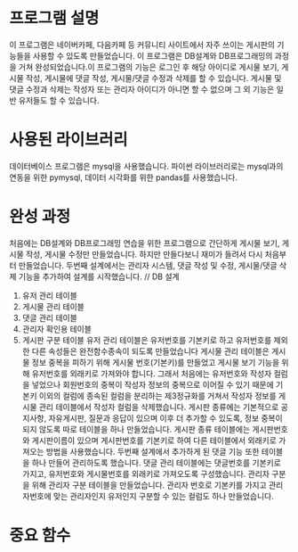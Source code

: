 # 프로그램 설명
이 프로그램은 네이버카페, 다음카페 등 커뮤니티 사이트에서 자주 쓰이는 게시판의 기능들을 사용할 수 있도록 만들었습니다. 이 프로그램은 DB설계와 DB프로그래밍의 과정을 거쳐 완성되었습니다.이 프로그램의 기능은 로그인 후 해당 아이디로 게시물 보기, 게시물 작성, 게시물에 댓글 작성, 게시물/댓글 수정과 삭제를 할 수 있습니다. 게시물 및 댓글 수정과 삭제는 작성자 또는 관리자 아이디가 아니면 할 수 없으며 그 외 기능은 일반 유저들도 할 수 있습니다. 
# 사용된 라이브러리
데이터베이스 프로그램은 mysql을 사용했습니다. 파이썬 라이브러리로는 mysql과의 연동을 위한 pymysql, 데이터 시각화를 위한 pandas를 사용했습니다. 
# 완성 과정
처음에는 DB설계와 DB프로그래밍 연습을 위한 프로그램으로 간단하게 게시물 보기, 게시물 작성, 게시물 수정만 만들었습니다. 하지만 만들다보니 재미가 들려서 다시 처음부터 만들었습니다. 두번째 설계에서는 관리자 시스템, 댓글 작성 및 수정, 게시물/댓글 삭제 기능을 추가하여 설계를 시작했습니다. 
// DB 설계 
  1. 유저 관리 테이블
  2. 게시물 관리 테이블
  3. 댓글 관리 테이블
  4. 관리자 확인용 테이블
  5. 게시판 구분 테이블
유저 관리 테이블은 유저번호를 기본키로 하고 유저번호를 제외한 다른 속성들은 완전함수종속이 되도록 만들었습니다
게시물 관리 테이블은 게시물 정보 중복을 피하기 위해 게시물 번호(기본키)를 만들었고 게시물 보기 기능을 위해 유저번호를 외래키로 가져와야 합니다. 그래서 처음에는 유저번호와 작성자 컬럼을 넣었으나 회원번호의 중복이 작성자 정보의 중복으로 이어질 수 있기 때문에 기본키 이외의 컬럼에 종속된 컬럼을 분리하는 제3정규화를 거쳐서 작성자 정보를 게시물 관리 테이블에서 작성자 컬럼을 삭제했습니다. 
게시판 종류에는 기본적으로 공지사항, 자유게시판, 질문과 응답이 있으며 이후 더 추가할 수 있도록, 정보 중복이 되지 않도록 따로 테이블을 하나 만들었습니다. 게시판 종류 테이블에는 게시판번호와 게시판이름이 있으며 게시판번호를 기본키로 하여 다른 테이블에서 외래키로 가져오는 방법을 사용했습니다.
두번째 설계에서 추가하게 된 댓글 기능 또한 테이블을 하나 만들어 관리하도록 했습니다. 댓글 관리 테이블에는 댓글번호를 기본키로 가지고, 유저번호와 게시물번호를 외래키로 가져오도록 구성했습니다.
관리자 구분을 위해 관리자 구분 테이블을 만들었습니다. 관리자 번호로 기본키를 가지고 관리자번호에 맞는 관리자인지 유저인지 구분할 수 있는 컬럼도 하나 만들었습니다. 
# 중요 함수
